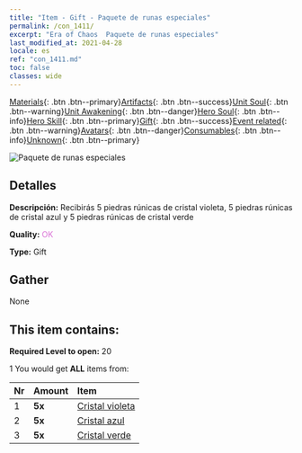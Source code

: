 ```yaml
---
title: "Item - Gift - Paquete de runas especiales"
permalink: /con_1411/
excerpt: "Era of Chaos  Paquete de runas especiales"
last_modified_at: 2021-04-28
locale: es
ref: "con_1411.md"
toc: false
classes: wide
---
```

 [Materials](/ItemsES/){: .btn .btn--primary}[Artifacts](/ItemsES/Artifacts/){: .btn .btn--success}[Unit Soul](/ItemsES/UnitSoul/){: .btn .btn--warning}[Unit Awakening](/ItemsES/UnitAwakening/){: .btn .btn--danger}[Hero Soul](/ItemsES/HeroSoul/){: .btn .btn--info}[Hero Skill](/ItemsES/HeroSkill/){: .btn .btn--primary}[Gift](/ItemsES/Gift/){: .btn .btn--success}[Event related](/ItemsES/Events/){: .btn .btn--warning}[Avatars](/ItemsES/Avatars/){: .btn .btn--danger}[Consumables](/ItemsES/Consumables/){: .btn .btn--info}[Unknown](/ItemsES/Unknown/){: .btn .btn--primary}

 ![Paquete de runas especiales](/images/t/i_907025.png)

## Detalles
 **Descripción:** Recibirás 5 piedras rúnicas de cristal violeta, 5 piedras rúnicas de cristal azul y 5 piedras rúnicas de cristal verde

 **Quality:** <span style="color: #DA70D6">OK</span>

 **Type:** Gift

## Gather

  None

## This item contains:

 **Required Level to open:** 20

 1 You would get **ALL** items  from:

  | Nr | Amount |     Item    |
  |:---|:-------|:------------|
  | 1 |  **5x** | [Cristal violeta](/ItemsES/con_720/) |  | 
  | 2 |  **5x** | [Cristal azul](/ItemsES/con_716/) |  | 
  | 3 |  **5x** | [Cristal verde](/ItemsES/con_711/) |  | 
